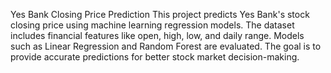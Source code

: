 Yes Bank Closing Price Prediction
This project predicts Yes Bank's stock closing price using machine learning regression models. The dataset includes financial features like open, high, low, and daily range. Models such as Linear Regression and Random Forest are evaluated. The goal is to provide accurate predictions for better stock market decision-making.
